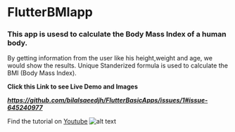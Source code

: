 # FlutterBMIapp
### This app is usesd to calculate the Body Mass Index of a human body.
By getting information from the user like his height,weight and age, we would show the results.
Unique Standerized formula is used to calculate the BMI (Body Mass Index).

**Click this Link to see Live Demo and Images**

***https://github.com/bilalsaeedjh/FlutterBasicApps/issues/1#issue-645240977***

Find the tutorial on [Youtube](https://www.youtube.com/channel/UCZSgQGG74K2yuEDnbG4U1tQ?view_as=subscriber)
![alt text](https://github.com/bilalsaeedjh/FlutterBMIApp/blob/master/images/image.png?raw=true)

